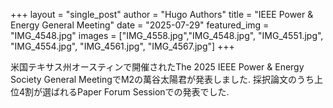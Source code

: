 +++
layout = "single_post"
author = "Hugo Authors"
title  = "IEEE Power & Energy General Meeting"
date   = "2025-07-29"
featured_img = "IMG_4548.jpg"
images = ["IMG_4558.jpg","IMG_4548.jpg", "IMG_4551.jpg", "IMG_4554.jpg", "IMG_4561.jpg", "IMG_4567.jpg"]
+++

米国テキサス州オースティンで開催されたThe 2025 IEEE Power & Energy Society General MeetingでM2の萬谷太陽君が発表しました. 採択論文のうち上位4割が選ばれるPaper Forum Sessionでの発表でした. 